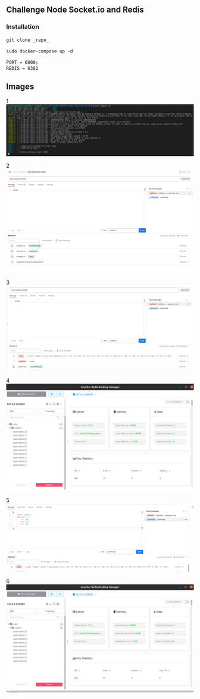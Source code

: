 
## Challenge Node Socket.io and Redis


### Installation

```
git clone _repo_
```
```
sudo docker-compose up -d
```

```
PORT = 6000;
REDIS = 6381
```

## Images
1
![Images1](./images/images1.png)

2
![Images2](./images/images2.png)

3
![Images3](./images/images3.png)

4
![Images4](./images/images4.png)

5
![Images5](./images/images5.png)

6
![Images6](./images/images6.png)